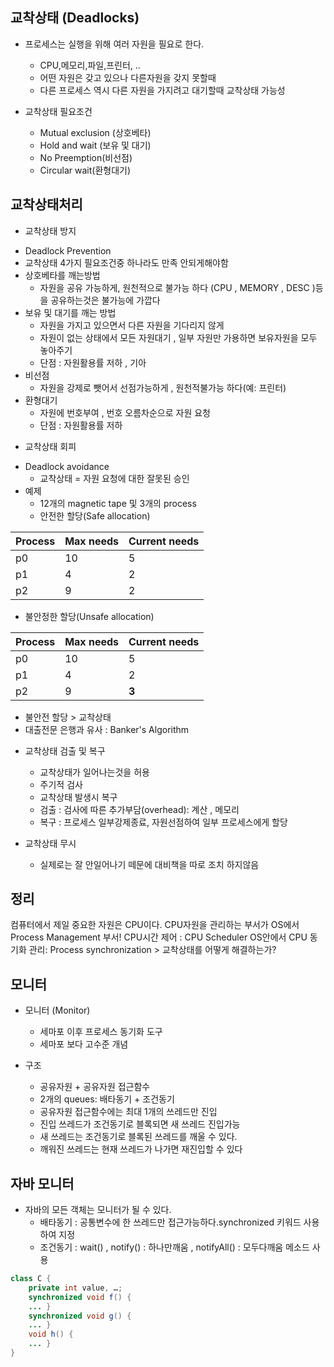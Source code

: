 ## 교착상태 (Deadlocks)
   + 프로세스는 실행을 위해 여러 자원을 필요로 한다.
      - CPU,메모리,파일,프린터, ..
      - 어떤 자원은 갖고 있으나 다른자원을 갖지 못할때
      - 다른 프로세스 역시 다른 자원을 가지려고 대기할때 교착상태 가능성
   
   + 교착상태 필요조건
      - Mutual exclusion (상호베타)
      - Hold and wait (보유 및 대기)
      - No Preemption(비선점)
      - Circular wait(환형대기)

## 교착상태처리

+ 교착상태 방지
 - Deadlock Prevention
 - 교착상태 4가지 필요조건중 하나라도 만족 안되게해야함
 - 상호베타를 깨는방법
   * 자원을 공유 가능하게, 원천적으로 불가능 하다 (CPU , MEMORY , DESC )등을 공유하는것은 불가능에 가깝다
 - 보유 및 대기를 깨는 방법
   * 자원을 가지고 있으면서 다른 자원을 기다리지 않게
   * 자원이 없는 상태에서 모든 자원대기 , 일부 자원만 가용하면 보유자원을 모두 놓아주기
   * 단점 : 자원활용률 저하 , 기아
 - 비선점
   * 자원을 강제로 뺏어서 선점가능하게 , 원천적불가능 하다(예: 프린터)   
 - 환형대기
   * 자원에 번호부여 , 번호 오름차순으로 자원 요청
   * 단점 : 자원활용률 저하  
+ 교착상태 회피
 - Deadlock avoidance
    * 교착상태 = 자원 요청에 대한 잘못된 승인
 - 예제
    * 12개의 magnetic tape 및 3개의 process
    * 안전한 할당(Safe allocation)

|Process|Max needs|Current needs|
|-----|-----|-----|        
|p0|10|5|
|p1|4|2|
|p2|9|2|


* 불안정한 할당(Unsafe allocation)
    
|Process|Max needs|Current needs|
|-----|-----|-----|        
|p0|10|5|
|p1|4|2|
|p2|9|**3**|

* 불안전 할당 > 교착상태
* 대출전문 은행과 유사 : Banker's Algorithm

+ 교착상태 검출 및 복구
    - 교착상태가 일어나는것을 허용
    - 주기적 검사
    - 교착상태 발생시 복구
    - 검출 : 검사에 따른 추가부담(overhead): 계산 , 메모리
    - 복구 : 프로세스 일부강제종료, 자원선점하여 일부 프로세스에게 할당

+ 교착상태 무시
    - 실제로는 잘 안일어나기 떼문에 대비책을 따로 조치 하지않음

## 정리

컴퓨터에서 제일 중요한 자원은 CPU이다.
CPU자원을 관리하는 부서가 OS에서 Process Management 부서!
CPU시간 제어 : CPU Scheduler
OS안에서 CPU 동기화 관리: Process synchronization > 교착상태를 어떻게 해결하는가?




## 모니터


+ 모니터 (Monitor)
    - 세마포 이후 프로세스 동기화 도구
    - 세마포 보다 고수준 개념

+ 구조
    - 공유자원 + 공유자원 접근함수
    - 2개의 queues: 배타동기 + 조건동기
    - 공유자원 접근함수에는 최대 1개의 쓰레드만 진입
    - 진입 쓰레드가 조건동기로 블록되면 새 쓰레드 진입가능
    - 새 쓰레드는 조건동기로 블록된 쓰레드를 깨울 수 있다.
    - 깨워진 쓰레드는 현재 쓰레드가 나가면 재진입할 수 있다 

## 자바 모니터

+ 자바의 모든 객체는 모니터가 될 수 있다.
    - 배타동기 : 공통변수에 한 쓰레드만 접근가능하다.synchronized 키워드 사용하여 지정
    - 조건동기 : wait() , notify() : 하나만깨움 , notifyAll() : 모두다깨움 메소드 사용

```java
class C {
    private int value, …;
    synchronized void f() {
    ... }
    synchronized void g() {
    ... }
    void h() {
    ... }
}

```